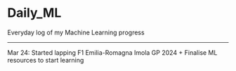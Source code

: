 # Daily_ML
Everyday log of my Machine Learning progress

--------------------------------------------------
Mar 24: Started lapping F1 Emilia-Romagna Imola GP 2024 + Finalise ML resources to start learning
